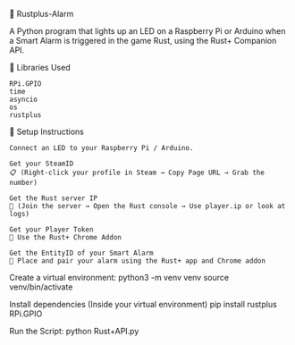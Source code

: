 🚨 Rustplus-Alarm

A Python program that lights up an LED on a Raspberry Pi or Arduino when a Smart Alarm is triggered in the game Rust, using the Rust+ Companion API.

🧰 Libraries Used
    
    RPi.GPIO
    time
    asyncio
    os
    rustplus

🔧 Setup Instructions
    
    Connect an LED to your Raspberry Pi / Arduino.
    
    Get your SteamID
    📋 (Right-click your profile in Steam → Copy Page URL → Grab the number)

    Get the Rust server IP
    📡 (Join the server → Open the Rust console → Use player.ip or look at logs)

    Get your Player Token
    🔐 Use the Rust+ Chrome Addon

    Get the EntityID of your Smart Alarm
    📱 Place and pair your alarm using the Rust+ app and Chrome addon
    
Create a virtual environment:
    python3 -m venv venv
    source venv/bin/activate

Install dependencies (Inside your virtual environment)
    pip install rustplus RPi.GPIO

Run the Script:
    python Rust+API.py
